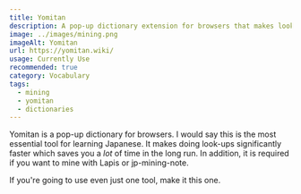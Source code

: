 ```yaml
---
title: Yomitan
description: A pop-up dictionary extension for browsers that makes look-ups quick and easy.
image: ../images/mining.png
imageAlt: Yomitan
url: https://yomitan.wiki/
usage: Currently Use
recommended: true
category: Vocabulary
tags:
  - mining
  - yomitan
  - dictionaries
---
```

Yomitan is a pop-up dictionary for browsers. I would say this is the most essential tool for learning Japanese. It makes doing look-ups significantly faster which saves you a *lot* of time in the long run. In addition, it is required if you want to mine with Lapis or jp-mining-note.

If you're going to use even just one tool, make it this one.
